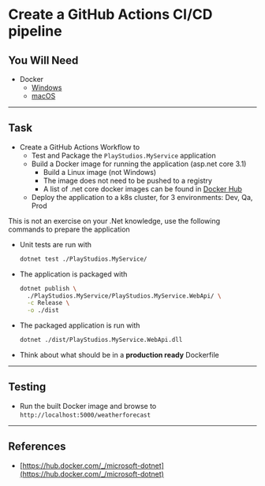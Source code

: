 # Create a GitHub Actions CI/CD pipeline

## You Will Need

- Docker
  - [Windows](https://hub.docker.com/editions/community/docker-ce-desktop-windows/)
  - [macOS](https://hub.docker.com/editions/community/docker-ce-desktop-mac/)

---

## Task

- Create a GitHub Actions Workflow to
  - Test and Package the `PlayStudios.MyService` application
  - Build a Docker image for running the application (asp.net core 3.1)
    - Build a Linux image (not Windows)
    - The image does not need to be pushed to a registry
    - A list of .net core docker images can be found in [Docker Hub](https://hub.docker.com/_/microsoft-dotnet-core)
  - Deploy the application to a k8s cluster, for 3 environments: Dev, Qa, Prod 

This is not an exercise on your .Net knowledge, use the following commands to prepare the application
  - Unit tests are run with
    ```Bash
    dotnet test ./PlayStudios.MyService/
    ```
  - The application is packaged with
    ```Bash
    dotnet publish \
      ./PlayStudios.MyService/PlayStudios.MyService.WebApi/ \
      -c Release \
      -o ./dist
    ```
  - The packaged application is run with
    ```Bash
    dotnet ./dist/PlayStudios.MyService.WebApi.dll
    ```
- Think about what should be in a **production ready** Dockerfile

---

## Testing

- Run the built Docker image and browse to `http://localhost:5000/weatherforecast`

---

## References

- [https://hub.docker.com/_/microsoft-dotnet](https://hub.docker.com/_/microsoft-dotnet)
